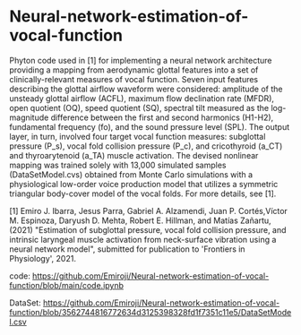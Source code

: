 # Neural-network-estimation-of-vocal-function

Phyton code used in [1] for implementing a neural network architecture providing a mapping from aerodynamic glottal features into a set of clinically-relevant measures of vocal function. Seven input features describing the glottal airflow waveform were considered: amplitude of the unsteady glottal airflow (ACFL), maximum flow declination rate (MFDR), open quotient (OQ), speed quotient (SQ), spectral tilt measured as the log-magnitude difference between the first and second harmonics (H1-H2), fundamental frequency (fo), and the sound pressure level (SPL). The output layer, in turn, involved four target vocal function measures: subglottal pressure (P_s), vocal fold collision pressure (P_c), and cricothyroid (a_CT) and thyroarytenoid (a_TA) muscle activation. The devised nonlinear mapping was trained solely with 13,000 simulated samples (DataSetModel.cvs) obtained from Monte Carlo simulations with a physiological low-order voice production model that utilizes a symmetric triangular body-cover model of the vocal folds. For more details, see [1].

[1] Emiro J. Ibarra, Jesus Parra, Gabriel A. Alzamendi, Juan P. Cortés,Víctor M. Espinoza, Daryush D. Mehta, Robert E. Hillman, and Matías Zañartu, (2021) "Estimation of subglottal pressure, vocal fold collision pressure, and intrinsic laryngeal muscle activation from neck-surface vibration using a neural network model", submitted for publication to 'Frontiers in Physiology', 2021.

code: https://github.com/Emiroji/Neural-network-estimation-of-vocal-function/blob/main/code.ipynb

DataSet: https://github.com/Emiroji/Neural-network-estimation-of-vocal-function/blob/3562744816772634d3125398328fd1f7351c11e5/DataSetModel.csv
